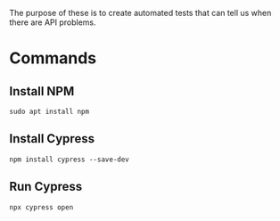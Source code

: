 The purpose of these is to create automated tests that can tell us when there are API problems. 

# Commands

## Install NPM

```
sudo apt install npm
```

## Install Cypress

```
npm install cypress --save-dev
```

## Run Cypress

```
npx cypress open
```



